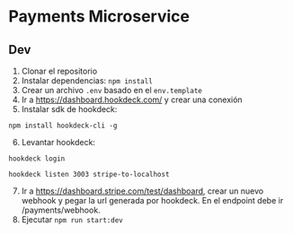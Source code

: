 # Payments Microservice

## Dev

1. Clonar el repositorio
2. Instalar dependencias: ```npm install```
3. Crear un archivo `.env` basado en el `env.template`
4. Ir a https://dashboard.hookdeck.com/ y crear una conexión
5. Instalar sdk de hookdeck: 
```
npm install hookdeck-cli -g
```
6. Levantar hookdeck: 
```
hookdeck login
```

```
hookdeck listen 3003 stripe-to-localhost
```
7. Ir a https://dashboard.stripe.com/test/dashboard, crear un nuevo webhook y pegar la url generada por hookdeck. En el endpoint debe ir /payments/webhook.
8. Ejecutar `npm run start:dev`